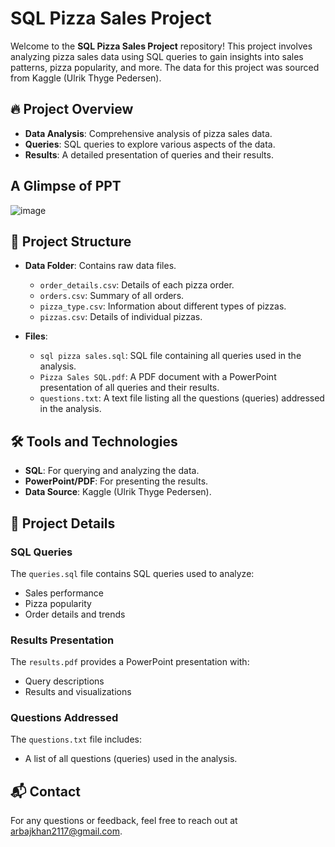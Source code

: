 # SQL Pizza Sales Project

Welcome to the **SQL Pizza Sales Project** repository! This project involves analyzing pizza sales data using SQL queries to gain insights into sales patterns, pizza popularity, and more. The data for this project was sourced from Kaggle (Ulrik Thyge Pedersen).

## 🔥 Project Overview

- **Data Analysis**: Comprehensive analysis of pizza sales data.
- **Queries**: SQL queries to explore various aspects of the data.
- **Results**: A detailed presentation of queries and their results.

## A Glimpse of PPT
![image](https://github.com/user-attachments/assets/3beb56dd-e1b0-4f36-a204-d7d39824290c)

## 📁 Project Structure

- **Data Folder**: Contains raw data files.
  - `order_details.csv`: Details of each pizza order.
  - `orders.csv`: Summary of all orders.
  - `pizza_type.csv`: Information about different types of pizzas.
  - `pizzas.csv`: Details of individual pizzas.
  
- **Files**:
  - `sql pizza sales.sql`: SQL file containing all queries used in the analysis.
  - `Pizza Sales SQL.pdf`: A PDF document with a PowerPoint presentation of all queries and their results.
  - `questions.txt`: A text file listing all the questions (queries) addressed in the analysis.

## 🛠️ Tools and Technologies

- **SQL**: For querying and analyzing the data.
- **PowerPoint/PDF**: For presenting the results.
- **Data Source**: Kaggle (Ulrik Thyge Pedersen).

## 📄 Project Details

### **SQL Queries**

The `queries.sql` file contains SQL queries used to analyze:
- Sales performance
- Pizza popularity
- Order details and trends

### **Results Presentation**

The `results.pdf` provides a PowerPoint presentation with:
- Query descriptions
- Results and visualizations

### **Questions Addressed**

The `questions.txt` file includes:
- A list of all questions (queries) used in the analysis.

## 📬 Contact

For any questions or feedback, feel free to reach out at arbajkhan2117@gmail.com.
